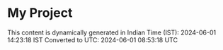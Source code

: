 # My Project

This content is dynamically generated in Indian Time (IST): 2024-06-01 14:23:18 IST
Converted to UTC: 2024-06-01 08:53:18 UTC
